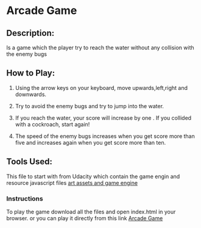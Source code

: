 # Arcade Game
## Description:
Is a game which the player try to reach the water without any collision with the enemy bugs

## How to Play:
1. Using the arrow keys on your keyboard, move upwards,left,right and downwards.

2. Try to avoid the enemy bugs and try to jump into the water.

3. If you reach the water, your score will increase by one . If you collided with a cockroach, start again! 

4. The speed of the enemy bugs increases when you get score more than five and increases again when you get score more than ten. 


## Tools Used: 
This file to start with from Udacity which contain the game engin and resource javascript files 
[art assets and game engine](https://github.com/udacity/frontend-nanodegree-arcade-game)


### Instructions
To play the game download all the files and open index.html in your browser.
or you can play it directly from this link [Arcade Game](https://rawgit.com/salohnana2018/fend/ArcadeGame/ArcadeGame/index.html)
